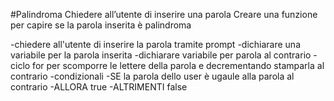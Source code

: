#Palindroma
Chiedere all’utente di inserire una parola Creare una funzione per capire se la parola inserita è palindroma

-chiedere all'utente di inserire la parola tramite prompt 
-dichiarare una variabile per la parola inserita 
-dichiarare variabile per parola al contrario
-ciclo for per scomporre le lettere della parola e decrementando stamparla al contrario
-condizionali 
  -SE la parola dello user è ugaule alla parola al contrario
  -ALLORA true
  -ALTRIMENTI false